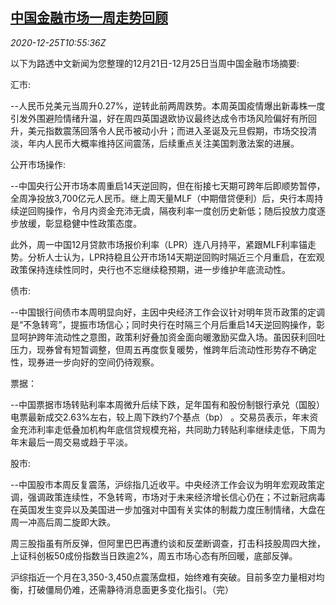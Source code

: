 <!--1608895395000-->
[中国金融市场一周走势回顾](https://cn.reuters.com/article/weekly-glance-china-fin-markets-1225-idCNKBS28Z0L4)
------

<div><i>2020-12-25T10:55:36Z</i></div><p>以下为路透中文新闻为您整理的12月21日-12月25日当周中国金融市场摘要:</p><p>汇市:</p><p>--人民币兑美元当周升0.27%，逆转此前两周跌势。本周英国疫情爆出新毒株一度引发外围避险情绪升温，好在周四英国退欧协议最终达成令市场风险偏好有所回升，美元指数震荡回落令人民币被动小升；而进入圣诞及元旦假期，市场交投清淡，年内人民币大概率维持区间震荡，后续重点关注美国刺激法案的进展。</p><p>公开市场操作:</p><p>--中国央行公开市场本周重启14天逆回购，但在衔接七天期可跨年后即顺势暂停，全周净投放3,700亿元人民币。继上周天量MLF（中期借贷便利）后，央行本周持续逆回购操作，令月内资金充沛无虞，隔夜利率一度创历史新低；随后投放力度逐步放缓，彰显稳健中性政策态度。</p><p>此外，周一中国12月贷款市场报价利率（LPR）连八月持平，紧跟MLF利率锚走势。分析人士认为，LPR持稳且公开市场14天期逆回购时隔近三个月重启，在宏观政策保持连续性同时，央行也不忘继续稳预期，进一步维护年底流动性。</p><p>债市:</p><p>--中国银行间债市本周明显向好，主因中央经济工作会议针对明年货币政策的定调是“不急转弯”，提振市场信心；同时央行在时隔三个月后重启14天逆回购操作，彰显呵护跨年流动性之意图，政策利好叠加资金面向暖激励买盘入场。虽因获利回吐压力，现券曾有短暂调整，但周五再度恢复暖势，惟跨年后流动性形势存不确定性，现券进一步向好的空间仍待观察。</p><p>票据：</p><p>--中国票据市场转贴利率本周微升后续下跌，足年国有和股份制银行承兑（国股）电票最新成交2.63%左右，较上周下跌约7个基点（bp） 。交易员表示，年末资金充沛利率走低叠加机构年底信贷规模充裕，共同助力转贴利率继续走低，下周为年末最后一周交易或趋于平淡。</p><p>股市:</p><p>--中国股市本周反复震荡，沪综指几近收平。中央经济工作会议为明年宏观政策定调，强调政策连续性，不急转弯，市场对于未来经济增长信心仍在；不过新冠病毒在英国发生变异以及美国进一步加强对中国有关实体的制裁力度压制情绪，大盘在周一冲高后周二旋即大跌。</p><p>周三股指虽有所反弹，但阿里巴巴再遭约谈和反垄断调查，打击科技股周四大挫，上证科创板50成份指数当日跌逾2%，周五市场心态有所回暖，底部反弹。</p><p>沪综指近一个月在3,350-3,450点震荡盘桓，始终难有突破。目前多空力量相对均衡，打破僵局仍难，还需静待消息面更多变化指引。（完）</p>
